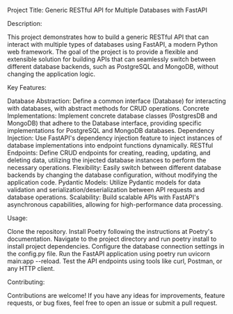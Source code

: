 Project Title: Generic RESTful API for Multiple Databases with FastAPI

Description:

This project demonstrates how to build a generic RESTful API that can interact with multiple types of databases using FastAPI, a modern Python web framework. The goal of the project is to provide a flexible and extensible solution for building APIs that can seamlessly switch between different database backends, such as PostgreSQL and MongoDB, without changing the application logic.

Key Features:

Database Abstraction: Define a common interface (Database) for interacting with databases, with abstract methods for CRUD operations.
Concrete Implementations: Implement concrete database classes (PostgresDB and MongoDB) that adhere to the Database interface, providing specific implementations for PostgreSQL and MongoDB databases.
Dependency Injection: Use FastAPI's dependency injection feature to inject instances of database implementations into endpoint functions dynamically.
RESTful Endpoints: Define CRUD endpoints for creating, reading, updating, and deleting data, utilizing the injected database instances to perform the necessary operations.
Flexibility: Easily switch between different database backends by changing the database configuration, without modifying the application code.
Pydantic Models: Utilize Pydantic models for data validation and serialization/deserialization between API requests and database operations.
Scalability: Build scalable APIs with FastAPI's asynchronous capabilities, allowing for high-performance data processing.

Usage:

Clone the repository.
Install Poetry following the instructions at Poetry's documentation.
Navigate to the project directory and run poetry install to install project dependencies.
Configure the database connection settings in the config.py file.
Run the FastAPI application using poetry run uvicorn main:app --reload.
Test the API endpoints using tools like curl, Postman, or any HTTP client.

Contributing:

Contributions are welcome! If you have any ideas for improvements, feature requests, or bug fixes, feel free to open an issue or submit a pull request.





